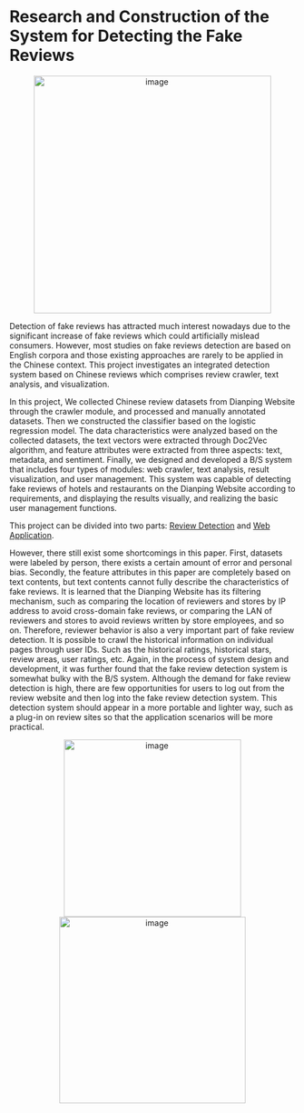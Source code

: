 

# Research and Construction of the System for Detecting the Fake Reviews
<p align = "center">
<img width="418" alt="image" src="https://user-images.githubusercontent.com/38277893/201544297-321fae20-585a-4d4f-ab93-b2876a8a0a24.png">
</p>

Detection of fake reviews has attracted much interest nowadays due to the significant increase of fake reviews which could artificially mislead consumers. However, most studies on fake reviews detection are based on English corpora and those existing approaches are rarely to be applied in the Chinese context. This project investigates an integrated detection system based on Chinese reviews which comprises review crawler, text analysis, and visualization.

In this project, We collected Chinese review datasets from Dianping Website through the crawler module, and processed and manually annotated datasets. Then we constructed the classifier based on the logistic regression model. The data characteristics were analyzed based on the collected datasets, the text vectors were extracted through Doc2Vec algorithm, and feature attributes were extracted from three aspects: text, metadata, and sentiment. Finally, we designed and developed a B/S system that includes four types of modules: web crawler, text analysis, result visualization, and user management. This system was capable of detecting fake reviews of hotels and restaurants on the Dianping Website according to requirements, and displaying the results visually, and realizing the basic user management functions.

This project can be divided into two parts: [Review Detection](https://github.com/ppzhenghua/FakeReviewDetectionSystem-FrontEnd/blob/main/Document/ReviewDetection.md) and [Web Application](https://github.com/ppzhenghua/FakeReviewDetectionSystem-FrontEnd/blob/main/Document/WebApplication.md).

However, there still exist some shortcomings in this paper. First, datasets were labeled by person, there exists a certain amount of error and personal bias. Secondly, the feature attributes in this paper are completely based on text contents, but text contents cannot fully describe the characteristics of fake reviews. It is learned that the Dianping Website has its filtering mechanism, such as comparing the location of reviewers and stores by IP address to avoid cross-domain fake reviews, or comparing the LAN of reviewers and stores to avoid reviews written by store employees, and so on. Therefore, reviewer behavior is also a very important part of fake review detection. It is possible to crawl the historical information on individual pages through user IDs. Such as the historical ratings, historical stars, review areas, user ratings, etc. Again, in the process of system design and development, it was further found that the fake review detection system is somewhat bulky with the B/S system. Although the demand for fake review detection is high, there are few opportunities for users to log out from the review website and then log into the fake review detection system. This detection system should appear in a more portable and lighter way, such as a plug-in on review sites so that the application scenarios will be more practical.


<p align = "center">
<img width="312" alt="image" src="https://user-images.githubusercontent.com/38277893/201544288-a1fbdece-817b-4bc2-aa53-05de6aa3f09f.png">
<img width="328" alt="image" src="https://user-images.githubusercontent.com/38277893/201544290-958e3040-ed7f-4ce3-8710-eb07e062cc5f.png">
</p>

